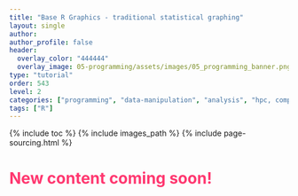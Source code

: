 ```yaml
---
title: "Base R Graphics - traditional statistical graphing"
layout: single
author:
author_profile: false
header:
  overlay_color: "444444"
  overlay_image: 05-programming/assets/images/05_programming_banner.png
type: "tutorial"
order: 543
level: 2
categories: ["programming", "data-manipulation", "analysis", "hpc, computing", "plotting", "library-package-module"]
tags: ["R"]
---
```


{% include toc %}
{% include images_path %}
{% include page-sourcing.html %}


# <span style="color: #ff3870;">New content coming soon!</span>
